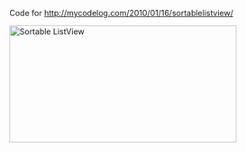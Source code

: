 Code for http://mycodelog.com/2010/01/16/sortablelistview/

<img title="SortableListView" src="http://alibad.files.wordpress.com/2010/01/sortablelistview.jpg" alt="Sortable ListView" width="403" height="208" />